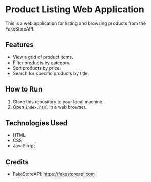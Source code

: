 # Product Listing Web Application

This is a web application for listing and browsing products from the FakeStoreAPI.

## Features

- View a grid of product items.
- Filter products by category.
- Sort products by price.
- Search for specific products by title.

## How to Run

1. Clone this repository to your local machine.
2. Open `index.html` in a web browser.

## Technologies Used

- HTML
- CSS
- JavaScript

## Credits

- FakeStoreAPI: https://fakestoreapi.com
